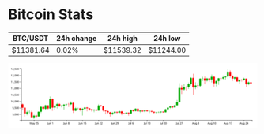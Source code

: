# Bitcoin Stats

BTC/USDT|24h change|24h high|24h low|
|---|---|---|---|
|$11381.64|0.02%|$11539.32|$11244.00|

<img src="./chart.svg">
